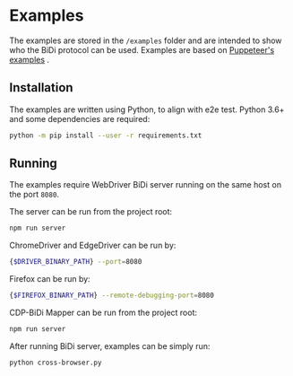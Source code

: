 # Examples

The examples are stored in the `/examples` folder and are intended to show who the
BiDi protocol can be used. Examples are based on
[Puppeteer's examples](https://github.com/puppeteer/puppeteer/tree/main/examples)
.

## Installation

The examples are written using Python, to align with e2e test. Python 3.6+ and some
dependencies are required:

```sh
python -m pip install --user -r requirements.txt
```

## Running

The examples require WebDriver BiDi server running on the same host on the port
`8080`.

The server can be run from the project root:

```sh
npm run server
```

ChromeDriver and EdgeDriver can be run by:

```sh
{$DRIVER_BINARY_PATH} --port=8080
```

Firefox can be run by:

```sh
{$FIREFOX_BINARY_PATH} --remote-debugging-port=8080
```

CDP-BiDi Mapper can be run from the project root:

```sh
npm run server
```

After running BiDi server, examples can be simply run:

```sh
python cross-browser.py
```
